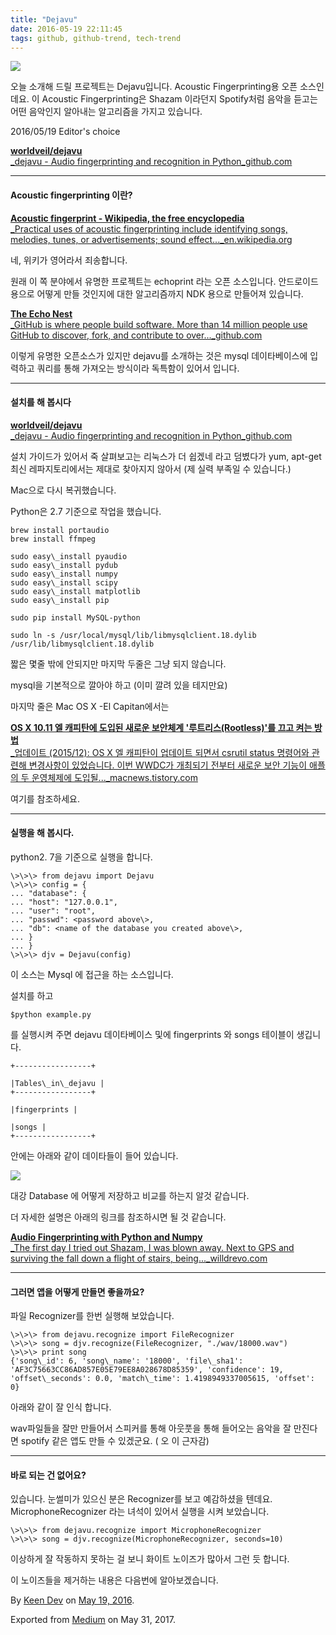 ```yaml
---
title: "Dejavu"
date: 2016-05-19 22:11:45
tags: github, github-trend, tech-trend 
---
```



![][image0]

오늘 소개해 드릴 프로젝트는 Dejavu입니다. Acoustic Fingerprinting용 오픈 소스인데요. 이 Acoustic Fingerprinting은 Shazam 이라던지 Spotify처럼 음악을 듣고는 어떤 음악인지 알아내는 알고리즘을 가지고 있습니다.

2016/05/19 Editor's choice

[**worldveil/dejavu**  
_dejavu - Audio fingerprinting and recognition in Python_github.com][anchor0][][anchor1]

---

#### Acoustic fingerprinting 이란?

[**Acoustic fingerprint - Wikipedia, the free encyclopedia**  
_Practical uses of acoustic fingerprinting include identifying songs, melodies, tunes, or advertisements; sound effect..._en.wikipedia.org][anchor2][][anchor3]

네, 위키가 영어라서 죄송합니다.

원래 이 쪽 분야에서 유명한 프로젝트는 echoprint 라는 오픈 소스입니다. 안드로이드용으로 어떻게 만들 것인지에 대한 알고리즘까지 NDK 용으로 만들어져 있습니다.

[**The Echo Nest**  
_GitHub is where people build software. More than 14 million people use GitHub to discover, fork, and contribute to over..._github.com][anchor4][][anchor5]

이렇게 유명한 오픈소스가 있지만 dejavu를 소개하는 것은 mysql 데이타베이스에 입력하고 쿼리를 통해 가져오는 방식이라 독특함이 있어서 입니다.

---

#### 설치를 해 봅시다

[**worldveil/dejavu**  
_dejavu - Audio fingerprinting and recognition in Python_github.com][anchor6][][anchor7]

설치 가이드가 있어서 죽 살펴보고는 리눅스가 더 쉽겠네 라고 덤볐다가 yum, apt-get 최신 레파지토리에서는 제대로 찾아지지 않아서 (제 실력 부족일 수 있습니다.)

Mac으로 다시 복귀했습니다.

Python은 2.7 기준으로 작업을 했습니다.
    
    brew install portaudio  
    brew install ffmpeg  
      
    sudo easy\_install pyaudio  
    sudo easy\_install pydub  
    sudo easy\_install numpy  
    sudo easy\_install scipy  
    sudo easy\_install matplotlib  
    sudo easy\_install pip  
      
    sudo pip install MySQL-python  
      
    sudo ln -s /usr/local/mysql/lib/libmysqlclient.18.dylib /usr/lib/libmysqlclient.18.dylib

짧은 몇줄 밖에 안되지만 마지막 두줄은 그냥 되지 않습니다.

mysql을 기본적으로 깔아야 하고 (이미 깔려 있을 테지만요)

마지막 줄은 Mac OS X -El Capitan에서는

[**OS X 10.11 엘 캐피탄에 도입된 새로운 보안체계 '루트리스(Rootless)'를 끄고 켜는 방법**  
_업데이트 (2015/12): OS X 엘 캐피탄이 업데이트 되면서 csrutil status 명령어와 관련해 변경사항이 있었습니다. 이번 WWDC가 개최되기 전부터 새로운 보안 기능이 애플의 두 운영체제에 도입될..._macnews.tistory.com][anchor8][][anchor9]

여기를 참조하세요.

---

#### 실행을 해 봅시다.

python2\. 7을 기준으로 실행을 합니다.
    
    \>\>\> from dejavu import Dejavu  
    \>\>\> config = {  
    ... "database": {  
    ... "host": "127.0.0.1",  
    ... "user": "root",  
    ... "passwd": <password above\>,   
    ... "db": <name of the database you created above\>,  
    ... }  
    ... }  
    \>\>\> djv = Dejavu(config)

이 소스는 Mysql 에 접근을 하는 소스입니다.

설치를 하고
    
    $python example.py

를 실행시켜 주면 dejavu 데이타베이스 및에 fingerprints 와 songs 테이블이 생깁니다.
    
    +-----------------+

    |Tables\_in\_dejavu |  
    +-----------------+

    |fingerprints |

    |songs |  
    +-----------------+

안에는 아래와 같이 데이타들이 들어 있습니다.

![][image1]

대강 Database 에 어떻게 저장하고 비교를 하는지 알것 같습니다.

더 자세한 설명은 아래의 링크를 참조하시면 될 것 같습니다.

[**Audio Fingerprinting with Python and Numpy**  
_The first day I tried out Shazam, I was blown away. Next to GPS and surviving the fall down a flight of stairs, being..._willdrevo.com][anchor10][][anchor11]

---

#### 그러면 앱을 어떻게 만들면 좋을까요?

파일 Recognizer를 한번 실행해 보았습니다.
    
    \>\>\> from dejavu.recognize import FileRecognizer  
    \>\>\> song = djv.recognize(FileRecognizer, "./wav/18000.wav")  
    \>\>\> print song  
    {'song\_id': 6, 'song\_name': '18000', 'file\_sha1': 'AF3C75663CC86AD857E05E79EE8A028678D85359', 'confidence': 19, 'offset\_seconds': 0.0, 'match\_time': 1.4198949337005615, 'offset': 0}

아래와 같이 잘 인식 합니다.

wav파일들을 잘만 만들어서 스피커를 통해 아웃풋을 통해 들어오는 음악을 잘 만진다면 spotify 같은 앱도 만들 수 있겠군요. ( 오 이 근자감)

---

#### 바로 되는 건 없어요?

있습니다. 눈썰미가 있으신 분은 Recognizer를 보고 예감하셨을 텐데요. MicrophoneRecognizer 라는 녀석이 있어서 실행을 시켜 보았습니다.
    
    \>\>\> from dejavu.recognize import MicrophoneRecognizer  
    \>\>\> song = djv.recognize(MicrophoneRecognizer, seconds=10)

이상하게 잘 작동하지 못하는 걸 보니 화이트 노이즈가 많아서 그런 듯 합니다.

이 노이즈들을 제거하는 내용은 다음번에 알아보겠습니다.

By [Keen Dev][anchor12] on [May 19, 2016][anchor13].

Exported from [Medium][anchor14] on May 31, 2017\.


[anchor0]: https://github.com/worldveil/dejavu "https://github.com/worldveil/dejavu"
[anchor1]: https://github.com/worldveil/dejavu
[anchor2]: https://en.wikipedia.org/wiki/Acoustic_fingerprint "https://en.wikipedia.org/wiki/Acoustic_fingerprint"
[anchor3]: https://en.wikipedia.org/wiki/Acoustic_fingerprint
[anchor4]: https://github.com/echonest/ "https://github.com/echonest/"
[anchor5]: https://github.com/echonest/
[anchor6]: https://github.com/worldveil/dejavu/blob/master/INSTALLATION.md "https://github.com/worldveil/dejavu/blob/master/INSTALLATION.md"
[anchor7]: https://github.com/worldveil/dejavu/blob/master/INSTALLATION.md
[anchor8]: http://macnews.tistory.com/3408 "http://macnews.tistory.com/3408"
[anchor9]: http://macnews.tistory.com/3408
[anchor10]: http://willdrevo.com/fingerprinting-and-audio-recognition-with-python/ "http://willdrevo.com/fingerprinting-and-audio-recognition-with-python/"
[anchor11]: http://willdrevo.com/fingerprinting-and-audio-recognition-with-python/
[anchor12]: https://medium.com/@keendev
[anchor13]: https://medium.com/p/463e28f71f62
[anchor14]: https://medium.com


[image0]: /images/1*9kuN-oaUgKiUWDmJ5ktJRA.png
[image1]: /images/1*jdVBB8s_7RXVCwgd49Ug4Q.pn